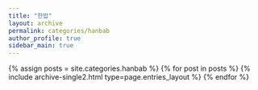 ```yaml
---
title: "한밥"
layout: archive
permalink: categories/hanbab
author_profile: true
sidebar_main: true
---
```



{% assign posts = site.categories.hanbab %}
{% for post in posts %} {% include archive-single2.html type=page.entries_layout %} {% endfor %}
